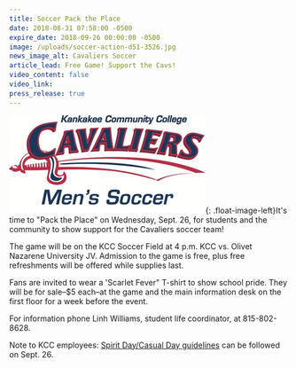 ```yaml
---
title: Soccer Pack the Place
date: 2018-08-31 07:58:00 -0500
expire_date: 2018-09-26 00:00:00 -0500
image: /uploads/soccer-action-d51-3526.jpg
news_image_alt: Cavaliers Soccer
article_lead: Free Game! Support the Cavs!
video_content: false
video_link:
press_release: true
---
```


![](/uploads/cavaliers-soccer-small.jpg){: .float-image-left}It's time to "Pack the Place" on Wednesday, Sept. 26, for students and the community to show support for the Cavaliers soccer team!

The game will be on the KCC Soccer Field at 4 p.m. KCC vs. Olivet Nazarene University JV. Admission to the game is free, plus free refreshments will be offered while supplies last.

Fans are invited to wear a 'Scarlet Fever" T-shirt to show school pride. They will be for sale–$5 each–at the game and the main information desk on the first floor for a week before the event.

For information phone Linh Williams, student life coordinator, at 815-802-8628.

Note to KCC employees:&nbsp;[Spirit Day/Casual Day guidelines](http://www.kcc.edu/FacultyStaff/update/Documents/CasualDenimGuidelines-8-31-2018.pdf)&nbsp;can be followed on Sept. 26.